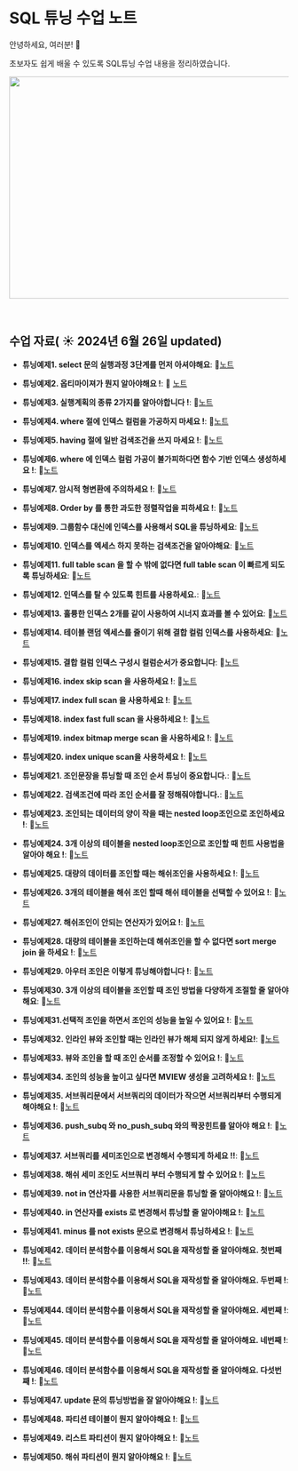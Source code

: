 # SQL 튜닝 수업 노트

안녕하세요, 여러분!  🌟

초보자도 쉽게 배울 수 있도록 SQL튜닝 수업 내용을 정리하였습니다.

<img src="https://github.com/oracleyu01/test20/blob/main/001.png" width="600" height="400">

&nbsp;

## 수업 자료( ☀️ 2024년 6월 26일 updated)


- **튜닝예제1.  select 문의 실행과정 3단계를 먼저 아셔야해요**:  📄[노트](https://www.notion.so/SQL-1-08a06d5c99b3452d9eb9b11abf74046e)
  &nbsp;
  
- **튜닝예제2.  옵티마이져가 뭔지 알아야해요 !**: 📄 [노트](https://github.com/oracleyu01/test20/blob/main/%E2%96%A3%20%ED%8A%9C%EB%8B%9D%EC%98%88%EC%A0%9C2.%20%20%EC%98%B5%ED%8B%B0%EB%A7%88%EC%9D%B4%EC%A0%B8%EA%B0%80%20%EB%AD%94%EC%A7%80%20%EC%95%8C%EC%95%84%EC%95%BC%ED%95%B4%EC%9A%94.txt)
  
- **튜닝예제3. 실행계획의 종류 2가지를 알아야합니다 !**: 📄[노트](https://github.com/oracleyu01/test20/blob/main/%E2%96%A3%20%ED%8A%9C%EB%8B%9D%EC%98%88%EC%A0%9C3.%20%EC%8B%A4%ED%96%89%EA%B3%84%ED%9A%8D%EC%9D%98%20%EC%A2%85%EB%A5%98%202%EA%B0%80%EC%A7%80%EB%A5%BC%20%EC%95%8C%EC%95%84%EC%95%BC%ED%95%A9%EB%8B%88%EB%8B%A4..txt)

- **튜닝예제4.  where 절에 인덱스 컬럼을 가공하지 마세요 !**: 📄[노트](https://github.com/oracleyu01/test20/blob/main/%E2%96%A3%20%ED%8A%9C%EB%8B%9D%EC%98%88%EC%A0%9C4.%20%20where%20%EC%A0%88%EC%97%90%20%EC%9D%B8%EB%8D%B1%EC%8A%A4%20%EC%BB%AC%EB%9F%BC%EC%9D%84%20%EA%B0%80%EA%B3%B5%ED%95%98%EC%A7%80%20%EB%A7%88%EC%84%B8%EC%9A%94%20!.txt)

- **튜닝예제5. having 절에 일반 검색조건을 쓰지 마세요 !**: 📄[노트](https://github.com/oracleyu01/test20/blob/main/%E2%96%A3%20%ED%8A%9C%EB%8B%9D%EC%98%88%EC%A0%9C5.%20having%20%EC%A0%88%EC%97%90%20%EC%9D%BC%EB%B0%98%20%EA%B2%80%EC%83%89%EC%A1%B0%EA%B1%B4%EC%9D%84%20%EC%93%B0%EC%A7%80%20%EB%A7%88%EC%84%B8%EC%9A%94..txt)

- **튜닝예제6. where 에 인덱스 컬럼 가공이 불가피하다면 함수 기반 인덱스 생성하세요 !**: 📄[노트](https://github.com/oracleyu01/test20/blob/main/%E2%96%A3%20%ED%8A%9C%EB%8B%9D%EC%98%88%EC%A0%9C6.%20where%20%EC%97%90%20%EC%9D%B8%EB%8D%B1%EC%8A%A4%20%EC%BB%AC%EB%9F%BC%20%EA%B0%80%EA%B3%B5%EC%9D%B4%20%EB%B6%88%EA%B0%80%ED%94%BC%ED%95%98%EB%8B%A4%EB%A9%B4%20%ED%95%A8%EC%88%98%EA%B8%B0%EB%B0%98%20%EC%9D%B8%EB%8D%B1%EC%8A%A4%EB%A5%BC%20%EC%83%9D%EC%84%B1%ED%95%98%EC%84%B8%EC%9A%94%20!.txt)

- **튜닝예제7. 암시적 형변환에 주의하세요 !**: 📄[노트](https://github.com/oracleyu01/test20/blob/main/%E2%96%A3%20%ED%8A%9C%EB%8B%9D%EC%98%88%EC%A0%9C7.%20%20%EC%95%94%EC%8B%9C%EC%A0%81%20%ED%98%95%EB%B3%80%ED%99%98%EC%97%90%20%EC%A3%BC%EC%9D%98%ED%95%98%EC%84%B8%EC%9A%94%20!.txt)

- **튜닝예제8. Order by 를 통한 과도한 정렬작업을 피하세요 !**: 📄[노트](https://github.com/oracleyu01/test20/blob/main/%E2%96%A3%20%ED%8A%9C%EB%8B%9D%EC%98%88%EC%A0%9C8.%20%20order%20by%20%EB%A5%BC%20%ED%86%B5%ED%95%9C%20%EA%B3%BC%EB%8F%84%ED%95%9C%20%EC%A0%95%EB%A0%AC%EC%9E%91%EC%97%85%EC%9D%84%20%ED%94%BC%ED%95%98%EC%84%B8%EC%9A%94%20!.txt)

- **튜닝예제9. 그룹함수 대신에 인덱스를 사용해서 SQL을 튜닝하세요**: 📄[노트](https://github.com/oracleyu01/test20/blob/main/%E2%96%A3%20%ED%8A%9C%EB%8B%9D%EC%98%88%EC%A0%9C9.%20%EA%B7%B8%EB%A3%B9%ED%95%A8%EC%88%98%20%EB%8C%80%EC%8B%A0%EC%97%90%20%EC%9D%B8%EB%8D%B1%EC%8A%A4%EB%A5%BC%20%EC%82%AC%EC%9A%A9%ED%95%B4%EC%84%9C%20SQL%EC%9D%84%20%ED%8A%9C%EB%8B%9D%ED%95%98%EC%84%B8%EC%9A%94..txt)

- **튜닝예제10. 인덱스를 엑세스 하지 못하는 검색조건을 알아야해요**: 📄[노트](https://github.com/oracleyu01/test20/blob/main/%E2%96%A3%20%ED%8A%9C%EB%8B%9D%EC%98%88%EC%A0%9C10.%20%EC%9D%B8%EB%8D%B1%EC%8A%A4%EB%A5%BC%20%EC%97%91%EC%84%B8%EC%8A%A4%20%ED%95%98%EC%A7%80%20%EB%AA%BB%ED%95%98%EB%8A%94%20%EA%B2%80%EC%83%89%EC%A1%B0%EA%B1%B4%EC%9D%84%20%EC%95%8C%EC%95%84%EC%95%BC%ED%95%B4%EC%9A%94.txt)

- **튜닝예제11. full table scan 을 할 수 밖에 없다면 full table scan 이 빠르게 되도록 튜닝하세요**: 📄[노트](https://github.com/oracleyu01/test20/blob/main/%E2%96%A3%20%ED%8A%9C%EB%8B%9D%EC%98%88%EC%A0%9C11.%20full%20table%20scan%20%EC%9D%84%20%ED%95%A0%20%EC%88%98%20%EB%B0%96%EC%97%90%20%EC%97%86%EB%8B%A4%EB%A9%B4%20full%20table%20scan%20%EC%9D%B4%20%EB%B9%A0%EB%A5%B4%EA%B2%8C%20%EB%90%98%EB%8F%84%EB%A1%9D%20%ED%8A%9C%EB%8B%9D%ED%95%98%EC%84%B8%EC%9A%94.txt)

- **튜닝예제12. 인덱스를 탈 수 있도록 힌트를 사용하세요.**: 📄[노트](https://github.com/oracleyu01/test20/blob/main/%E2%96%A3%20%ED%8A%9C%EB%8B%9D%EC%98%88%EC%A0%9C12.%20%EC%9D%B8%EB%8D%B1%EC%8A%A4%EB%A5%BC%20%ED%83%88%20%EC%88%98%20%EC%9E%88%EB%8F%84%EB%A1%9D%20%ED%9E%8C%ED%8A%B8%EB%A5%BC%20%EC%82%AC%EC%9A%A9%ED%95%98%EC%84%B8%EC%9A%94.txt)

- **튜닝예제13. 훌륭한 인덱스 2개를 같이 사용하여 시너지 효과를 볼 수 있어요**: 📄[노트](https://github.com/oracleyu01/test20/blob/main/%E2%96%A3%20%ED%8A%9C%EB%8B%9D%EC%98%88%EC%A0%9C13.%20%ED%9B%8C%EB%A5%AD%ED%95%9C%20%EC%9D%B8%EB%8D%B1%EC%8A%A4%202%EA%B0%9C%EB%A5%BC%20%EA%B0%99%EC%9D%B4%20%EC%82%AC%EC%9A%A9%ED%95%98%EC%97%AC%20%EC%8B%9C%EB%84%88%EC%A7%80%20%ED%9A%A8%EA%B3%BC%EB%A5%BC%20%EB%B3%BC%20%EC%88%98%20%EC%9E%88%EC%96%B4%EC%9A%94.txt)

- **튜닝예제14. 테이블 랜덤 엑세스를 줄이기 위해 결합 컬럼 인덱스를 사용하세요**: 📄[노트](https://github.com/oracleyu01/test20/blob/main/%E2%96%A3%20%ED%8A%9C%EB%8B%9D%EC%98%88%EC%A0%9C14.%20%ED%85%8C%EC%9D%B4%EB%B8%94%20%EB%9E%9C%EB%8D%A4%20%EC%97%91%EC%84%B8%EC%8A%A4%EB%A5%BC%20%EC%A4%84%EC%9D%B4%EA%B8%B0%20%EC%9C%84%ED%95%B4%20%EA%B2%B0%ED%95%A9%20%EC%BB%AC%EB%9F%BC%20%EC%9D%B8%EB%8D%B1%EC%8A%A4%EB%A5%BC%20%EC%82%AC%EC%9A%A9%ED%95%98%EC%84%B8%EC%9A%94.txt)

- **튜닝예제15. 결합 컬럼 인덱스 구성시 컬럼순서가 중요합니다**: 📄[노트](https://github.com/oracleyu01/test20/blob/main/%E2%96%A3%20%ED%8A%9C%EB%8B%9D%EC%98%88%EC%A0%9C15.%20%EA%B2%B0%ED%95%A9%20%EC%BB%AC%EB%9F%BC%20%EC%9D%B8%EB%8D%B1%EC%8A%A4%20%EA%B5%AC%EC%84%B1%EC%8B%9C%20%EC%BB%AC%EB%9F%BC%EC%88%9C%EC%84%9C%EA%B0%80%20%EC%A4%91%EC%9A%94%ED%95%A9%EB%8B%88%EB%8B%A4.txt)

- **튜닝예제16. index skip scan 을 사용하세요 !**: 📄[노트](https://github.com/oracleyu01/test20/blob/main/%E2%96%A3%20%ED%8A%9C%EB%8B%9D%EC%98%88%EC%A0%9C16.%20index%20skip%20scan%20%EC%9D%84%20%EC%82%AC%EC%9A%A9%ED%95%98%EC%84%B8%EC%9A%94%20!.txt)

- **튜닝예제17. index full scan 을 사용하세요 !**: 📄[노트](https://github.com/oracleyu01/test20/blob/main/%E2%96%A3%20%ED%8A%9C%EB%8B%9D%EC%98%88%EC%A0%9C17.%20index%20full%20scan%20%EC%9D%84%20%EC%82%AC%EC%9A%A9%ED%95%98%EC%84%B8%EC%9A%94%20!.txt)

- **튜닝예제18. index fast full scan 을 사용하세요 !**: 📄[노트](https://github.com/oracleyu01/test20/blob/main/%E2%96%A3%20%ED%8A%9C%EB%8B%9D%EC%98%88%EC%A0%9C18.%20index%20fast%20full%20scan%20%EC%9D%84%20%EC%82%AC%EC%9A%A9%ED%95%98%EC%84%B8%EC%9A%94%20!.txt)

- **튜닝예제19. index bitmap merge scan 을 사용하세요 !**: 📄[노트](https://github.com/oracleyu01/test20/blob/main/%E2%96%A3%20%ED%8A%9C%EB%8B%9D%EC%98%88%EC%A0%9C19.%20index%20bitmap%20merge%20scan%20%EC%9D%84%20%EC%82%AC%EC%9A%A9%ED%95%98%EC%84%B8%EC%9A%94%20!.txt)

- **튜닝예제20. index unique scan을 사용하세요 !**: 📄[노트](https://github.com/oracleyu01/test20/blob/main/%E2%96%A3%20%ED%8A%9C%EB%8B%9D%EC%98%88%EC%A0%9C20.%20index%20unique%20scan%EC%9D%84%20%EC%82%AC%EC%9A%A9%ED%95%98%EC%84%B8%EC%9A%94%20!.txt)

- **튜닝예제21. 조인문장을 튜닝할 때 조인 순서 튜닝이 중요합니다.**: 📄[노트](https://github.com/oracleyu01/test20/blob/main/%E2%96%A3%20%ED%8A%9C%EB%8B%9D%EC%98%88%EC%A0%9C21.%20%EC%A1%B0%EC%9D%B8%EB%AC%B8%EC%9E%A5%EC%9D%84%20%ED%8A%9C%EB%8B%9D%ED%95%A0%20%EB%95%8C%20%EC%A1%B0%EC%9D%B8%20%EC%88%9C%EC%84%9C%20%ED%8A%9C%EB%8B%9D%EC%9D%B4%20%EC%A4%91%EC%9A%94%ED%95%A9%EB%8B%88%EB%8B%A4..txt)

- **튜닝예제22. 검색조건에 따라 조인 순서를 잘 정해줘야합니다.**: 📄[노트](https://github.com/oracleyu01/test20/blob/main/%E2%96%A3%20%ED%8A%9C%EB%8B%9D%EC%98%88%EC%A0%9C22.%20%EA%B2%80%EC%83%89%EC%A1%B0%EA%B1%B4%EC%97%90%20%EB%94%B0%EB%9D%BC%20%EC%A1%B0%EC%9D%B8%20%EC%88%9C%EC%84%9C%EB%A5%BC%20%EC%9E%98%20%EC%A0%95%ED%95%B4%EC%A4%98%EC%95%BC%ED%95%A9%EB%8B%88%EB%8B%A4..txt)

- **튜닝예제23. 조인되는 데이터의 양이 작을 때는 nested loop조인으로 조인하세요 !**: 📄[노트](https://github.com/oracleyu01/test20/blob/main/%E2%96%A3%20%ED%8A%9C%EB%8B%9D%EC%98%88%EC%A0%9C23.%20%EC%A1%B0%EC%9D%B8%EB%90%98%EB%8A%94%20%EB%8D%B0%EC%9D%B4%ED%84%B0%EC%9D%98%20%EC%96%91%EC%9D%B4%20%EC%9E%91%EC%9D%84%20%EB%95%8C%EB%8A%94%20nested%20loop%EC%A1%B0%EC%9D%B8%EC%9C%BC%EB%A1%9C%20%EC%A1%B0%EC%9D%B8%ED%95%98%EC%84%B8%EC%9A%94%20!.txt)

- **튜닝예제24. 3개 이상의 테이블을 nested loop조인으로 조인할 때 힌트 사용법을 알아야 해요 !**: 📄[노트](https://github.com/oracleyu01/test20/blob/main/%E2%96%A3%20%ED%8A%9C%EB%8B%9D%EC%98%88%EC%A0%9C24.%203%EA%B0%9C%20%EC%9D%B4%EC%83%81%EC%9D%98%20%ED%85%8C%EC%9D%B4%EB%B8%94%EC%9D%84%20nested%20loop%EC%A1%B0%EC%9D%B8%EC%9C%BC%EB%A1%9C%20%EC%A1%B0%EC%9D%B8%ED%95%A0%20%EB%95%8C%20%ED%9E%8C%ED%8A%B8%20%EC%82%AC%EC%9A%A9%EB%B2%95%EC%9D%84%20%EC%95%8C%EC%95%84%EC%95%BC%20%ED%95%B4%EC%9A%94%20!.txt)

- **튜닝예제25. 대량의 데이터를 조인할 때는 해쉬조인을 사용하세요 !**: 📄[노트](https://github.com/oracleyu01/test20/blob/main/%E2%96%A3%20%ED%8A%9C%EB%8B%9D%EC%98%88%EC%A0%9C25.%20%EB%8C%80%EB%9F%89%EC%9D%98%20%EB%8D%B0%EC%9D%B4%ED%84%B0%EB%A5%BC%20%EC%A1%B0%EC%9D%B8%ED%95%A0%20%EB%95%8C%EB%8A%94%20%ED%95%B4%EC%89%AC%EC%A1%B0%EC%9D%B8%EC%9D%84%20%EC%82%AC%EC%9A%A9%ED%95%98%EC%84%B8%EC%9A%94%20!.txt)

- **튜닝예제26. 3개의 테이블을 해쉬 조인 할때 해쉬 테이블을 선택할 수 있어요 !**: 📄[노트](https://github.com/oracleyu01/test20/blob/main/%E2%96%A3%20%ED%8A%9C%EB%8B%9D%EC%98%88%EC%A0%9C26.%203%EA%B0%9C%EC%9D%98%20%ED%85%8C%EC%9D%B4%EB%B8%94%EC%9D%84%20%ED%95%B4%EC%89%AC%20%EC%A1%B0%EC%9D%B8%20%ED%95%A0%EB%95%8C%20%ED%95%B4%EC%89%AC%20%ED%85%8C%EC%9D%B4%EB%B8%94%EC%9D%84%20%EC%84%A0%ED%83%9D%ED%95%A0%20%EC%88%98%20%EC%9E%88%EC%96%B4%EC%9A%94%20!.txt)

- **튜닝예제27. 해쉬조인이 안되는 연산자가 있어요 !**: 📄[노트](https://github.com/oracleyu01/test20/blob/main/%E2%96%A3%20%20%ED%8A%9C%EB%8B%9D%EC%98%88%EC%A0%9C27.%20%ED%95%B4%EC%89%AC%EC%A1%B0%EC%9D%B8%EC%9D%B4%20%EC%95%88%EB%90%98%EB%8A%94%20%EC%97%B0%EC%82%B0%EC%9E%90%EA%B0%80%20%EC%9E%88%EC%96%B4%EC%9A%94%20!.txt)

- **튜닝예제28. 대량의 테이블을 조인하는데 해쉬조인을 할 수 없다면 sort merge join 을 하세요 !**: 📄[노트](https://github.com/oracleyu01/test20/blob/main/%E2%96%A3%20%ED%8A%9C%EB%8B%9D%EC%98%88%EC%A0%9C28.%20%EB%8C%80%EB%9F%89%EC%9D%98%20%ED%85%8C%EC%9D%B4%EB%B8%94%EC%9D%84%20%EC%A1%B0%EC%9D%B8%ED%95%98%EB%8A%94%EB%8D%B0%20%ED%95%B4%EC%89%AC%EC%A1%B0%EC%9D%B8%EC%9D%84%20%ED%95%A0%20%EC%88%98%20%EC%97%86%EB%8B%A4%EB%A9%B4%20sort%20merge%20join%20%EC%9D%84%20%ED%95%98%EC%84%B8%EC%9A%94%20!.txt)

- **튜닝예제29. 아우터 조인은 이렇게 튜닝해야합니다 !**: 📄[노트](https://github.com/oracleyu01/test20/blob/main/%E2%96%A3%20%ED%8A%9C%EB%8B%9D%EC%98%88%EC%A0%9C29.%20%EC%95%84%EC%9A%B0%ED%84%B0%20%EC%A1%B0%EC%9D%B8%EC%9D%80%20%EC%9D%B4%EB%A0%87%EA%B2%8C%20%ED%8A%9C%EB%8B%9D%ED%95%B4%EC%95%BC%ED%95%A9%EB%8B%88%EB%8B%A4%20!.txt)

- **튜닝예제30. 3개 이상의 테이블을 조인할 때 조인 방법을 다양하게 조절할 줄 알아야해요**: 📄[노트](https://github.com/oracleyu01/test20/blob/main/%E2%96%A3%20%ED%8A%9C%EB%8B%9D%EC%98%88%EC%A0%9C30.%203%EA%B0%9C%20%EC%9D%B4%EC%83%81%EC%9D%98%20%ED%85%8C%EC%9D%B4%EB%B8%94%EC%9D%84%20%EC%A1%B0%EC%9D%B8%ED%95%A0%20%EB%95%8C%20%EC%A1%B0%EC%9D%B8%20%EB%B0%A9%EB%B2%95%EC%9D%84%20%EB%8B%A4%EC%96%91%ED%95%98%EA%B2%8C%20%EC%A1%B0%EC%A0%88%ED%95%A0%20%EC%A4%84%20%EC%95%8C%EC%95%84%EC%95%BC%ED%95%B4%EC%9A%94.txt)

- **튜닝예제31.선택적 조인을 하면서 조인의 성능을 높일 수 있어요 !**: 📄[노트](https://github.com/oracleyu01/test20/blob/main/%E2%96%A3%20%ED%8A%9C%EB%8B%9D%EC%98%88%EC%A0%9C31.%20%20%EC%84%A0%ED%83%9D%EC%A0%81%20%EC%A1%B0%EC%9D%B8%EC%9D%84%20%ED%95%98%EB%A9%B4%EC%84%9C%20%EC%A1%B0%EC%9D%B8%EC%9D%98%20%EC%84%B1%EB%8A%A5%EC%9D%84%20%EB%86%92%EC%9D%BC%20%EC%88%98%20%EC%9E%88%EC%96%B4%EC%9A%94.txt)

- **튜닝예제32. 인라인 뷰와 조인할 때는 인라인 뷰가 해체 되지 않게 하세요!**: 📄[노트](https://github.com/oracleyu01/test20/blob/main/%E2%96%A3%20%EC%98%88%EC%A0%9C32.%20%EC%9D%B8%EB%9D%BC%EC%9D%B8%20%EB%B7%B0%EC%99%80%20%EC%A1%B0%EC%9D%B8%ED%95%A0%20%EB%95%8C%EB%8A%94%20%EC%9D%B8%EB%9D%BC%EC%9D%B8%20%EB%B7%B0%EA%B0%80%20%ED%95%B4%EC%B2%B4%20%EB%90%98%EC%A7%80%20%EC%95%8A%EA%B2%8C%20%ED%95%98%EC%84%B8%EC%9A%94.txt)

- **튜닝예제33. 뷰와 조인을 할 때 조인 순서를 조정할 수 있어요 !**: 📄[노트](https://github.com/oracleyu01/test20/blob/main/%E2%96%A3%20%EC%98%88%EC%A0%9C33.%20%EB%B7%B0%EC%99%80%20%EC%A1%B0%EC%9D%B8%EC%9D%84%20%ED%95%A0%20%EB%95%8C%20%EC%A1%B0%EC%9D%B8%20%EC%88%9C%EC%84%9C%EB%A5%BC%20%EC%A1%B0%EC%A0%95%ED%95%A0%20%EC%88%98%20%EC%9E%88%EC%96%B4%EC%9A%94%20!.txt)

- **튜닝예제34. 조인의 성능을 높이고 싶다면 MVIEW 생성을 고려하세요 !**: 📄[노트](https://github.com/oracleyu01/test20/blob/main/%E2%96%A3%20%EC%98%88%EC%A0%9C34.%20%EC%A1%B0%EC%9D%B8%EC%9D%98%20%EC%84%B1%EB%8A%A5%EC%9D%84%20%EB%86%92%EC%9D%B4%EA%B3%A0%20%EC%8B%B6%EB%8B%A4%EB%A9%B4%20MVIEW%20%EC%83%9D%EC%84%B1%EC%9D%84%20%EA%B3%A0%EB%A0%A4%ED%95%98%EC%84%B8%EC%9A%94%20!.txt)

- **튜닝예제35. 서브쿼리문에서 서브쿼리의 데이터가 작으면 서브쿼리부터 수행되게 해야해요 !**: 📄[노트](https://github.com/oracleyu01/test20/blob/main/%E2%96%A3%20%EC%98%88%EC%A0%9C35.%20%EC%84%9C%EB%B8%8C%EC%BF%BC%EB%A6%AC%EB%AC%B8%EC%97%90%EC%84%9C%20%EC%84%9C%EB%B8%8C%EC%BF%BC%EB%A6%AC%EC%9D%98%20%EB%8D%B0%EC%9D%B4%ED%84%B0%EA%B0%80%20%EC%9E%91%EC%9C%BC%EB%A9%B4%20%EC%84%9C%EB%B8%8C%EC%BF%BC%EB%A6%AC%EB%B6%80%ED%84%B0%20%EC%88%98%ED%96%89%EB%90%98%EA%B2%8C%20%ED%95%B4%EC%95%BC%ED%95%B4%EC%9A%94%20!.txt)

- **튜닝예제36. push_subq 와 no_push_subq 와의 짝꿍힌트를 알아야 해요 !**: 📄[노트](https://github.com/oracleyu01/test20/blob/main/%E2%96%A3%20%EC%98%88%EC%A0%9C36.%20push_subq%20%EC%99%80%20no_push_subq%20%EC%99%80%EC%9D%98%20%EC%A7%9D%EA%BF%8D%ED%9E%8C%ED%8A%B8%EB%A5%BC%20%EC%95%8C%EC%95%84%EC%95%BC%20%ED%95%B4%EC%9A%94%20!.txt)

- **튜닝예제37. 서브쿼리를 세미조인으로 변경해서 수행되게 하세요 !!**: 📄[노트](https://github.com/oracleyu01/test20/blob/main/%E2%96%A3%20%EC%98%88%EC%A0%9C37.%20%EC%84%9C%EB%B8%8C%EC%BF%BC%EB%A6%AC%EB%A5%BC%20%EC%84%B8%EB%AF%B8%EC%A1%B0%EC%9D%B8%EC%9C%BC%EB%A1%9C%20%EB%B3%80%EA%B2%BD%ED%95%B4%EC%84%9C%20%EC%88%98%ED%96%89%EB%90%98%EA%B2%8C%20%ED%95%98%EC%84%B8%EC%9A%94%20!.txt)

- **튜닝예제38. 해쉬 세미 조인도 서브쿼리 부터 수행되게 할 수 있어요 !**: 📄[노트](https://github.com/oracleyu01/test20/blob/main/%E2%96%A3%20%EC%98%88%EC%A0%9C38.%20%ED%95%B4%EC%89%AC%20%EC%84%B8%EB%AF%B8%20%EC%A1%B0%EC%9D%B8%EB%8F%84%20%EC%84%9C%EB%B8%8C%EC%BF%BC%EB%A6%AC%20%EB%B6%80%ED%84%B0%20%EC%88%98%ED%96%89%EB%90%98%EA%B2%8C%20%ED%95%A0%20%EC%88%98%20%EC%9E%88%EC%96%B4%EC%9A%94%20!.txt)

- **튜닝예제39. not in 연산자를 사용한 서브쿼리문을 튜닝할 줄 알아야해요 !**: 📄[노트](https://github.com/oracleyu01/test20/blob/main/%E2%96%A3%20%EC%98%88%EC%A0%9C39.%20not%20in%20%EC%97%B0%EC%82%B0%EC%9E%90%EB%A5%BC%20%EC%82%AC%EC%9A%A9%ED%95%9C%20%EC%84%9C%EB%B8%8C%EC%BF%BC%EB%A6%AC%EB%AC%B8%EC%9D%84%20%ED%8A%9C%EB%8B%9D%ED%95%A0%20%EC%A4%84%20%EC%95%8C%EC%95%84%EC%95%BC%ED%95%B4%EC%9A%94%20!.txt)

- **튜닝예제40. in 연산자를  exists 로 변경해서 튜닝할 줄 알아야해요 !**: 📄[노트](https://github.com/oracleyu01/test20/blob/main/%E2%96%A3%20%EC%98%88%EC%A0%9C40.%20in%20%EC%97%B0%EC%82%B0%EC%9E%90%EB%A5%BC%20%20exists%20%EB%A1%9C%20%EB%B3%80%EA%B2%BD%ED%95%B4%EC%84%9C%20%ED%8A%9C%EB%8B%9D%ED%95%A0%20%EC%A4%84%20%EC%95%8C%EC%95%84%EC%95%BC%ED%95%B4%EC%9A%94%20!.txt)

- **튜닝예제41. minus 를 not exists 문으로 변경해서 튜닝하세요 !**: 📄[노트](https://github.com/oracleyu01/test20/blob/main/%E2%96%A3%20%EC%98%88%EC%A0%9C41%EB%B2%88.%20minus%20%EB%A5%BC%20not%20exists%20%EB%AC%B8%EC%9C%BC%EB%A1%9C%20%EB%B3%80%EA%B2%BD%ED%95%B4%EC%84%9C%20%ED%8A%9C%EB%8B%9D%ED%95%98%EC%84%B8%EC%9A%94%20!.txt)

- **튜닝예제42. 데이터 분석함수를 이용해서 SQL을 재작성할 줄 알아야해요. 첫번째 !!**: 📄[노트](https://github.com/oracleyu01/test20/blob/main/%E2%96%A3%20%EC%98%88%EC%A0%9C42.%20%EB%8D%B0%EC%9D%B4%ED%84%B0%20%EB%B6%84%EC%84%9D%ED%95%A8%EC%88%98%EB%A5%BC%20%EC%9D%B4%EC%9A%A9%ED%95%B4%EC%84%9C%20SQL%EC%9D%84%20%EC%9E%AC%EC%9E%91%EC%84%B1%ED%95%A0%20%EC%A4%84%20%EC%95%8C%EC%95%84%EC%95%BC%ED%95%B4%EC%9A%941%20!.txt)

- **튜닝예제43. 데이터 분석함수를 이용해서 SQL을 재작성할 줄 알아야해요. 두번째 !**: 📄[노트](https://github.com/oracleyu01/test20/blob/main/%E2%96%A3%20%EC%98%88%EC%A0%9C43.%EB%8D%B0%EC%9D%B4%ED%84%B0%20%EB%B6%84%EC%84%9D%ED%95%A8%EC%88%98%EB%A5%BC%20%EC%9D%B4%EC%9A%A9%ED%95%B4%EC%84%9C%20SQL%EC%9D%84%20%EC%9E%AC%EC%9E%91%EC%84%B1%ED%95%A0%20%EC%A4%84%20%EC%95%8C%EC%95%84%EC%95%BC%ED%95%B4%EC%9A%94.%20%EB%91%90%EB%B2%88%EC%A7%B8%20!.txt)

 - **튜닝예제44. 데이터 분석함수를 이용해서 SQL을 재작성할 줄 알아야해요. 세번째 !**: 📄[노트](https://github.com/oracleyu01/test20/blob/main/%E2%96%A3%20%EC%98%88%EC%A0%9C44.%20%EB%8D%B0%EC%9D%B4%ED%84%B0%20%EB%B6%84%EC%84%9D%ED%95%A8%EC%88%98%EB%A5%BC%20%EC%9D%B4%EC%9A%A9%ED%95%B4%EC%84%9C%20SQL%EC%9D%84%20%EC%9E%AC%EC%9E%91%EC%84%B1%ED%95%A0%20%EC%A4%84%20%EC%95%8C%EC%95%84%EC%95%BC%ED%95%B4%EC%9A%94.%20%EC%84%B8%EB%B2%88%EC%A7%B8%20!.txt)

- **튜닝예제45. 데이터 분석함수를 이용해서 SQL을 재작성할 줄 알아야해요. 네번째 !**: 📄[노트](https://github.com/oracleyu01/test20/blob/main/%E2%96%A3%20%EC%98%88%EC%A0%9C45.%20%EB%8D%B0%EC%9D%B4%ED%84%B0%20%EB%B6%84%EC%84%9D%ED%95%A8%EC%88%98%EB%A5%BC%20%EC%9D%B4%EC%9A%A9%ED%95%B4%EC%84%9C%20SQL%EC%9D%84%20%EC%9E%AC%EC%9E%91%EC%84%B1%ED%95%A0%20%EC%A4%84%20%EC%95%8C%EC%95%84%EC%95%BC%ED%95%B4%EC%9A%94.%20%EB%84%A4%EB%B2%88%EC%A7%B8%20!.txt)

- **튜닝예제46. 데이터 분석함수를 이용해서 SQL을 재작성할 줄 알아야해요. 다섯번째 !**: 📄[노트](https://github.com/oracleyu01/test20/blob/main/%E2%96%A3%20%EC%98%88%EC%A0%9C46.%20%EB%8D%B0%EC%9D%B4%ED%84%B0%20%EB%B6%84%EC%84%9D%ED%95%A8%EC%88%98%EB%A5%BC%20%EC%9D%B4%EC%9A%A9%ED%95%B4%EC%84%9C%20SQL%EC%9D%84%20%EC%9E%AC%EC%9E%91%EC%84%B1%ED%95%A0%20%EC%A4%84%20%EC%95%8C%EC%95%84%EC%95%BC%ED%95%B4%EC%9A%94.%20%EB%8B%A4%EC%84%AF%EB%B2%88%EC%A7%B8%20!.txt)

- **튜닝예제47. update 문의 튜닝방법을 잘 알아야해요 !**: 📄[노트](https://github.com/oracleyu01/test20/blob/main/%E2%96%A3%20%EC%98%88%EC%A0%9C47.%20update%20%EB%AC%B8%EC%9D%98%20%ED%8A%9C%EB%8B%9D%EB%B0%A9%EB%B2%95%EC%9D%84%20%EC%9E%98%EC%95%8C%EC%95%84%EC%95%BC%ED%95%B4%EC%9A%94%20!.txt)

- **튜닝예제48. 파티션 테이블이 뭔지 알아야해요 !**: 📄[노트](https://github.com/oracleyu01/test20/blob/main/%E2%96%A3%20%EC%98%88%EC%A0%9C48.%20%ED%8C%8C%ED%8B%B0%EC%85%98%20%ED%85%8C%EC%9D%B4%EB%B8%94%EC%9D%B4%20%EB%AD%94%EC%A7%80%20%EC%95%8C%EC%95%84%EC%95%BC%ED%95%B4%EC%9A%94%20!.txt)

- **튜닝예제49. 리스트 파티션이 뭔지 알아야해요 !**: 📄[노트](https://github.com/oracleyu01/test20/blob/main/%E2%96%A3%20%ED%8A%9C%EB%8B%9D%EC%98%88%EC%A0%9C49.%20%20%EB%A6%AC%EC%8A%A4%ED%8A%B8%20%ED%8C%8C%ED%8B%B0%EC%85%98%EC%9D%B4%20%EB%AD%94%EC%A7%80%20%EC%95%8C%EC%95%84%EC%95%BC%ED%95%B4%EC%9A%94%20!.txt)

- **튜닝예제50. 해쉬 파티션이 뭔지 알아야해요 !**: 📄[노트](https://github.com/oracleyu01/test20/blob/main/%E2%96%A3%20%ED%8A%9C%EB%8B%9D%EC%98%88%EC%A0%9C50%EB%B2%88.%20%ED%95%B4%EC%89%AC%20%ED%8C%8C%ED%8B%B0%EC%85%98%EC%9D%B4%20%EB%AD%94%EC%A7%80%20%EC%95%8C%EC%95%84%EC%95%BC%ED%95%B4%EC%9A%94%20!.txt)
